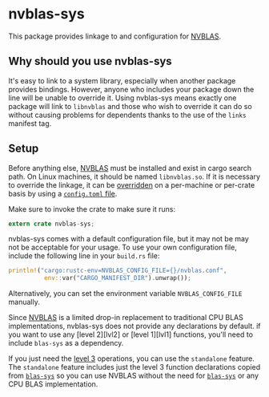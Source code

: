 # nvblas-sys

This package provides linkage to and configuration for [NVBLAS][nvblas].

## Why should you use nvblas-sys
It's easy to link to a system library, especially when another package provides
bindings. However, anyone who includes your package down the line will be unable
to override it. Using nvblas-sys means exactly one package will link to
`libnvblas` and those who wish to override it can do so without causing problems
for dependents thanks to the use of the `links` manifest tag.

## Setup
Before anything else, [NVBLAS][nvblas] must be installed and exist in cargo
search path. On Linux machines, it should be named `libnvblas.so`. If it is
necessary to override the linkage, it can be [overridden][override] on a per-machine or
per-crate basis by using a [`config.toml` file][configtoml].

Make sure to invoke the crate to make sure it runs:
```rust
extern crate nvblas-sys;
```

nvblas-sys comes with a default configuration file, but it may not be may not be
acceptable for your usage. To use your own configuration file, include the
following line in your `build.rs` file:
```rust
println!("cargo:rustc-env=NVBLAS_CONFIG_FILE={}/nvblas.conf",
          env::var("CARGO_MANIFEST_DIR").unwrap());
```
Alternatively, you can set the environment variable `NVBLAS_CONFIG_FILE`
manually.

Since [NVBLAS][nvblas] is a limited drop-in replacement to traditional CPU BLAS
implementations, nvblas-sys does not provide any declarations by default. if you
want to use any [level 2][lvl2] or [level 1][lvl1] functions, you'll need to
include `blas-sys` as a dependency. 

If you just need the [level 3][lvl3] operations, you can use the `standalone`
feature. The `standalone` feature includes just the level 3 function 
declarations copied from [`blas-sys`][blassys] so you can use NVBLAS without
the need for [`blas-sys`][blassys] or any CPU BLAS implementation.

[configtoml]: https://doc.rust-lang.org/cargo/reference/config.html
[override]: https://doc.rust-lang.org/cargo/reference/build-scripts.html#overriding-build-scripts
[nvblas]: https://docs.nvidia.com/cuda/nvblas/
[lvl3]: https://netlib.org/blas/#_level_3
[blassys]: https://crates.io/crates/blas-sys
